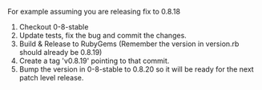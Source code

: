 
For example assuming you are releasing fix to 0.8.18

1. Checkout 0-8-stable
2. Update tests, fix the bug and commit the changes.
3. Build & Release to RubyGems (Remember the version in version.rb should already be 0.8.19)
4. Create a tag 'v0.8.19' pointing to that commit.
5. Bump the version in 0-8-stable to 0.8.20 so it will be ready for the next patch level release.
